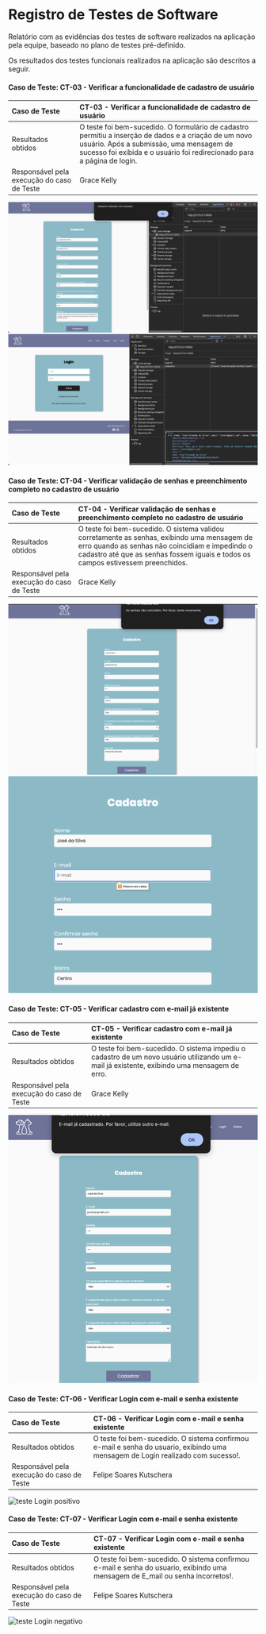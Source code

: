 
# Registro de Testes de Software

Relatório com as evidências dos testes de software realizados na aplicação pela equipe, baseado no plano de testes pré-definido.

Os resultados dos testes funcionais realizados na aplicação são descritos a seguir.

#### Caso de Teste: CT-03 - Verificar a funcionalidade de cadastro de usuário

| Caso de Teste    | CT-03 - Verificar a funcionalidade de cadastro de usuário |
|:---|:---|
| Resultados obtidos | O teste foi bem-sucedido. O formulário de cadastro permitiu a inserção de dados e a criação de um novo usuário. Após a submissão, uma mensagem de sucesso foi exibida e o usuário foi redirecionado para a página de login. |
| Responsável pela execução do caso de Teste | Grace Kelly |

![Aviso de sucesso após o usuário ter feito o cadastro](./img/cadastroPrint02.png)
![Registro do cadastro em formato JSON no localStorage](./img/cadastroPrint03.png)

#### Caso de Teste: CT-04 - Verificar validação de senhas e preenchimento completo no cadastro de usuário

| Caso de Teste    | CT-04 - Verificar validação de senhas e preenchimento completo no cadastro de usuário |
|:---|:---|
| Resultados obtidos | O teste foi bem-sucedido. O sistema validou corretamente as senhas, exibindo uma mensagem de erro quando as senhas não coincidiam e impedindo o cadastro até que as senhas fossem iguais e todos os campos estivessem preenchidos. |
| Responsável pela execução do caso de Teste | Grace Kelly |

![Aviso de senhas não coincidentes](./img/cadastroPrint05.png)
![Aviso de preenchimento incompleto](./img/cadastroPrint06.png)

#### Caso de Teste: CT-05 - Verificar cadastro com e-mail já existente

| Caso de Teste    | CT-05 - Verificar cadastro com e-mail já existente |
|:---|:---|
| Resultados obtidos | O teste foi bem-sucedido. O sistema impediu o cadastro de um novo usuário utilizando um e-mail já existente, exibindo uma mensagem de erro. |
| Responsável pela execução do caso de Teste | Grace Kelly |

![Aviso de e-mail já existente](./img/cadastroPrint07.png)

#### Caso de Teste: CT-06 - Verificar Login com e-mail e senha existente

| Caso de Teste    | CT-06 - Verificar Login com e-mail e senha existente |
|:---|:---|
| Resultados obtidos | O teste foi bem-sucedido. O sistema confirmou e-mail e senha do usuario, exibindo uma mensagem de Login realizado com sucesso!. |
| Responsável pela execução do caso de Teste | Felipe Soares Kutschera |

![teste Login positivo](https://github.com/FelipeKutschera/pmv-ads-2024-1-e1-proj-web-t4-pmv-ads-2024-1-e1-proj-pet/assets/165940217/01539adf-39c1-4dc0-ad50-f41255e29744)

#### Caso de Teste: CT-07 - Verificar Login com e-mail e senha existente

| Caso de Teste    | CT-07 - Verificar Login com e-mail e senha existente |
|:---|:---|
| Resultados obtidos | O teste foi bem-sucedido. O sistema confirmou e-mail e senha do usuario, exibindo uma mensagem de E_mail ou senha incorretos!. |
| Responsável pela execução do caso de Teste | Felipe Soares Kutschera |

![teste Login negativo](https://github.com/FelipeKutschera/pmv-ads-2024-1-e1-proj-web-t4-pmv-ads-2024-1-e1-proj-pet/assets/165940217/a47a49b9-a4b4-47bf-b7e4-a64b6f64da30)



